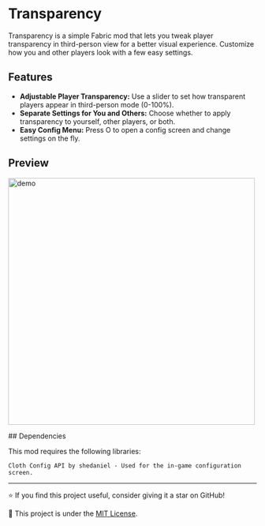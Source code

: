 # Transparency

Transparency is a simple Fabric mod that lets you tweak player transparency in third-person view for a better visual experience. Customize how you and other players look with a few easy settings.

## Features

- **Adjustable Player Transparency:** Use a slider to set how transparent players appear in third-person mode (0-100%).
- **Separate Settings for You and Others:** Choose whether to apply transparency to yourself, other players, or both.
- **Easy Config Menu:** Press O to open a config screen and change settings on the fly.

## Preview

<p float="left">
    <img src="demo.gif" width="500" alt="demo"/>
</p>
## Dependencies

This mod requires the following libraries:

    Cloth Config API by shedaniel - Used for the in-game configuration screen.
---

⭐ If you find this project useful, consider giving it a star on GitHub!

📜 This project is under the [MIT License](LICENSE).


